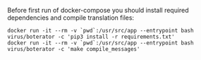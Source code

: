Before first run of docker-compose you should install required dependencies
and compile translation files:

```
docker run -it --rm -v `pwd`:/usr/src/app --entrypoint bash virus/boterator -c 'pip3 install -r requirements.txt'
docker run -it --rm -v `pwd`:/usr/src/app --entrypoint bash virus/boterator -c 'make compile_messages'
```